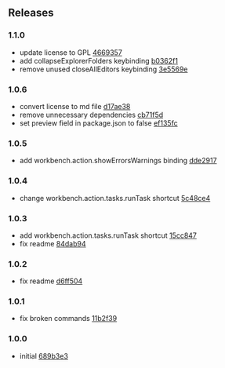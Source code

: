 ## Releases

### 1.1.0
- update license to GPL [4669357](https://github.com/zackschuster/vscode-duck-keybindings/commit/4669357ca9ab65c04e09d785f2746de1cf031c80)
- add collapseExplorerFolders keybinding [b0362f1](https://github.com/zackschuster/vscode-duck-keybindings/commit/b0362f16198d7168f3dccf23eaae8b7a345c1817)
- remove unused closeAllEditors keybinding [3e5569e](https://github.com/zackschuster/vscode-duck-keybindings/commit/3e5569e7aaa29fdb2089d20e77776e3480cb491f)

### 1.0.6
- convert license to md file [d17ae38](https://github.com/zackschuster/vscode-duck-keybindings/commit/d17ae38ac10f88e6560d0b7b81837d0aec1591a3)
- remove unnecessary dependencies [cb71f5d](https://github.com/zackschuster/vscode-duck-keybindings/commit/cb71f5d36d73b7ef72431034b60daeda46c50639)
- set preview field in package.json to false [ef135fc](https://github.com/zackschuster/vscode-duck-keybindings/commit/ef135fc440c3068ddd1c712fcdeac2b3082cca7f)

### 1.0.5
- add workbench.action.showErrorsWarnings binding [dde2917](https://github.com/zackschuster/vscode-duck-keybindings/commit/dde291767a3036eb3eae06e743476f8988720f3e)

### 1.0.4
- change workbench.action.tasks.runTask shortcut [5c48ce4](https://github.com/zackschuster/vscode-duck-keybindings/commit/5c48ce4943a1c2df94fb4138cf842412e7c6d7c8)

### 1.0.3
- add workbench.action.tasks.runTask shortcut [15cc847](https://github.com/zackschuster/vscode-duck-keybindings/commit/5c48ce4943a1c2df94fb4138cf842412e7c6d7c8)
- fix readme [84dab94](https://github.com/zackschuster/vscode-duck-keybindings/commit/84dab94ed766034624680dcc8e7c2112cfcb4c3a)

### 1.0.2
- fix readme [d6ff504](https://github.com/zackschuster/vscode-duck-keybindings/commit/d6ff5045322f98adb4e3bb57a1f6892f7a40a7e2)

### 1.0.1
- fix broken commands [11b2f39](https://github.com/zackschuster/vscode-duck-keybindings/commit/dde291767a3036eb3eae06e743476f8988720f3e)

### 1.0.0
- initial [689b3e3](https://github.com/zackschuster/vscode-duck-keybindings/commit/dde291767a3036eb3eae06e743476f8988720f3e)
